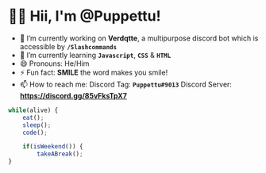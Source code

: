 # 👋🏻 Hii, I'm @Puppettu!
- 🔭 I’m currently working on **Verdqtte**, a multipurpose discord bot which is accessible by **`/Slashcommands`**
- 🌱 I’m currently learning **`Javascript`**, **`CSS`** & **`HTML`**
- 😄 Pronouns: He/Him
- ⚡ Fun fact: **SMILE** the word makes you smile!
- 📫 How to reach me: 
Discord Tag: **`Puppettu#9013`**
Discord Server: **https://discord.gg/85vFksTpX7**
```js
while(alive) {
    eat();
    sleep();
    code();

    if(isWeekend()) {
        takeABreak();
}
```
